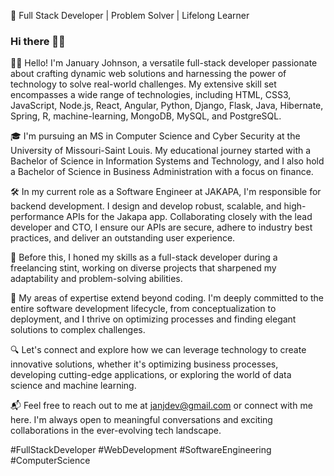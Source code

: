 🚀 Full Stack Developer | Problem Solver | Lifelong Learner

### Hi there 👋🏿

👋🏿 Hello! I'm January Johnson, a versatile full-stack developer passionate about crafting dynamic web solutions and harnessing the power of technology to solve real-world challenges. My extensive skill set encompasses a wide range of technologies, including HTML, CSS3, JavaScript, Node.js, React, Angular, Python, Django, Flask, Java, Hibernate, Spring, R, machine-learning, MongoDB, MySQL, and PostgreSQL.

🎓 I'm pursuing an MS in Computer Science and Cyber Security at the University of Missouri-Saint Louis. My educational journey started with a Bachelor of Science in Information Systems and Technology, and I also hold a Bachelor of Science in Business Administration with a focus on finance.

🛠️ In my current role as a Software Engineer at JAKAPA, I'm responsible for backend development. I design and develop robust, scalable, and high-performance APIs for the Jakapa app. Collaborating closely with the lead developer and CTO, I ensure our APIs are secure, adhere to industry best practices, and deliver an outstanding user experience.

💼 Before this, I honed my skills as a full-stack developer during a freelancing stint, working on diverse projects that sharpened my adaptability and problem-solving abilities.

🌟 My areas of expertise extend beyond coding. I'm deeply committed to the entire software development lifecycle, from conceptualization to deployment, and I thrive on optimizing processes and finding elegant solutions to complex challenges.

🔍 Let's connect and explore how we can leverage technology to create innovative solutions, whether it's optimizing business processes, developing cutting-edge applications, or exploring the world of data science and machine learning.

📬 Feel free to reach out to me at janjdev@gmail.com or connect with me here. I'm always open to meaningful conversations and exciting collaborations in the ever-evolving tech landscape.

#FullStackDeveloper #WebDevelopment #SoftwareEngineering #ComputerScience

<!--
**janjdev/janjdev** is a ✨ _special_ ✨ repository because its `README.md` (this file) appears on your GitHub profile.

Here are some ideas to get you started:

- 🔭 I’m currently working on ...
- 🌱 I’m currently learning ...
- 👯 I’m looking to collaborate on ...
- 🤔 I’m looking for help with ...
- 💬 Ask me about ...
- 📫 How to reach me: ...
- 😄 Pronouns: ...
- ⚡ Fun fact: ...
-->
